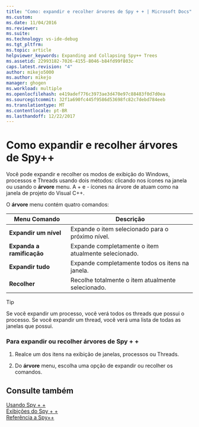 ```yaml
---
title: "Como: expandir e recolher árvores de Spy + + | Microsoft Docs"
ms.custom: 
ms.date: 11/04/2016
ms.reviewer: 
ms.suite: 
ms.technology: vs-ide-debug
ms.tgt_pltfrm: 
ms.topic: article
helpviewer_keywords: Expanding and Collapsing Spy++ Trees
ms.assetid: 22993182-7026-4155-8046-b84fd99f803c
caps.latest.revision: "4"
author: mikejo5000
ms.author: mikejo
manager: ghogen
ms.workload: multiple
ms.openlocfilehash: e419adef776c3973ae3d470e97c88483f0d7d0ea
ms.sourcegitcommit: 32f1a690fc445f9586d53698fc82c7debd784eeb
ms.translationtype: MT
ms.contentlocale: pt-BR
ms.lasthandoff: 12/22/2017
---
```

# <a name="how-to-expand-and-collapse-spy-trees"></a>Como expandir e recolher árvores de Spy++
Você pode expandir e recolher os modos de exibição do Windows, processos e Threads usando dois métodos: clicando nos ícones na janela ou usando o **árvore** menu. A + e - ícones na árvore de atuam como na janela de projeto do Visual C++.  
  
 O **árvore** menu contém quatro comandos:  
  
|Menu Comando|Descrição|  
|------------------|-----------------|  
|**Expandir um nível**|Expande o item selecionado para o próximo nível.|  
|**Expanda a ramificação**|Expande completamente o item atualmente selecionado.|  
|**Expandir tudo**|Expande completamente todos os itens na janela.|  
|**Recolher**|Recolhe totalmente o item atualmente selecionado.|  
  
> [!TIP]
>  Se você expandir um processo, você verá todos os threads que possui o processo. Se você expandir um thread, você verá uma lista de todas as janelas que possui.  
  
### <a name="to-expand-or-collapse-spy-trees"></a>Para expandir ou recolher árvores de Spy + +  
  
1.  Realce um dos itens na exibição de janelas, processos ou Threads.  
  
2.  Do **árvore** menu, escolha uma opção de expandir ou recolher os comandos.  
  
## <a name="see-also"></a>Consulte também  
 [Usando Spy + +](../debugger/using-spy-increment.md)   
 [Exibições do Spy + +](../debugger/spy-increment-views.md)   
 [Referência a Spy++](../debugger/spy-increment-reference.md)